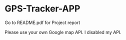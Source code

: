 # GPS-Tracker-APP

Go to README.pdf for Project report

Please use your own Google map API.
I disabled my API.
